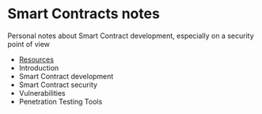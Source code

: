 # Smart Contracts notes
Personal notes about Smart Contract development, especially on a security point of view

- [Resources](https://github.com/seeu-inspace/reference-smart-contracts/blob/main/notes/resources.md)
- Introduction
- Smart Contract development
- Smart Contract security
- Vulnerabilities
- Penetration Testing Tools
